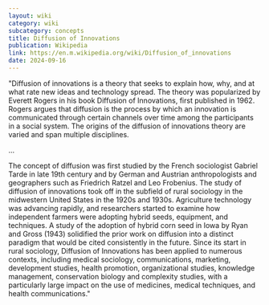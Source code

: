 ```yaml
---
layout: wiki
category: wiki
subcategory: concepts
title: Diffusion of Innovations
publication: Wikipedia
link: https://en.m.wikipedia.org/wiki/Diffusion_of_innovations
date: 2024-09-16
---
```


"Diffusion of innovations is a theory that seeks to explain how, why, and at what rate new ideas and technology spread. The theory was popularized by Everett Rogers in his book Diffusion of Innovations, first published in 1962. Rogers argues that diffusion is the process by which an innovation is communicated through certain channels over time among the participants in a social system. The origins of the diffusion of innovations theory are varied and span multiple disciplines.

...

The concept of diffusion was first studied by the French sociologist Gabriel Tarde in late 19th century and by German and Austrian anthropologists and geographers such as Friedrich Ratzel and Leo Frobenius. The study of diffusion of innovations took off in the subfield of rural sociology in the midwestern United States in the 1920s and 1930s. Agriculture technology was advancing rapidly, and researchers started to examine how independent farmers were adopting hybrid seeds, equipment, and techniques. A study of the adoption of hybrid corn seed in Iowa by Ryan and Gross (1943) solidified the prior work on diffusion into a distinct paradigm that would be cited consistently in the future. Since its start in rural sociology, Diffusion of Innovations has been applied to numerous contexts, including medical sociology, communications, marketing, development studies, health promotion, organizational studies, knowledge management, conservation biology and complexity studies, with a particularly large impact on the use of medicines, medical techniques, and health communications."
